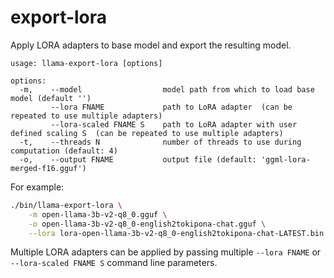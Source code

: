 # export-lora

Apply LORA adapters to base model and export the resulting model.

```
usage: llama-export-lora [options]

options:
  -m,    --model                  model path from which to load base model (default '')
         --lora FNAME             path to LoRA adapter  (can be repeated to use multiple adapters)
         --lora-scaled FNAME S    path to LoRA adapter with user defined scaling S  (can be repeated to use multiple adapters)
  -t,    --threads N              number of threads to use during computation (default: 4)
  -o,    --output FNAME           output file (default: 'ggml-lora-merged-f16.gguf')
```

For example:

```bash
./bin/llama-export-lora \
    -m open-llama-3b-v2-q8_0.gguf \
    -o open-llama-3b-v2-q8_0-english2tokipona-chat.gguf \
    --lora lora-open-llama-3b-v2-q8_0-english2tokipona-chat-LATEST.bin
```

Multiple LORA adapters can be applied by passing multiple `--lora FNAME` or `--lora-scaled FNAME S` command line parameters.
